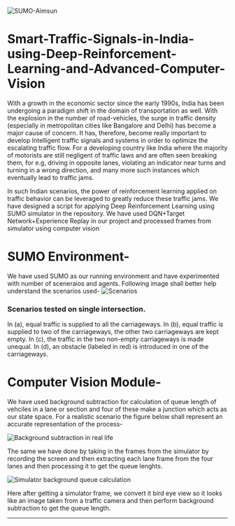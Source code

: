 ![SUMO-Aimsun](https://github.com/Ujwal2910/Smart-Traffic-Signals-in-India-using-Deep-Reinforcement-Learning-and-Advanced-Computer-Vision/blob/master/images/Capture.PNG)
# Smart-Traffic-Signals-in-India-using-Deep-Reinforcement-Learning-and-Advanced-Computer-Vision

With a growth in the economic sector since the early 1990s, India has been undergoing a paradigm shift in the domain of transportation as well. With the explosion in the number of road-vehicles, the surge in traffic density (especially in metropolitan cities like Bangalore and Delhi) has become a major cause of concern. It has, therefore, become really important to develop Intelligent traffic signals and systems in order to optimize the escalating traffic flow. For a developing country like India where the majority of motorists are still negligent of traffic laws and are often seen breaking them, for e.g, driving in opposite lanes, violating an indicator near turns and turning in a wrong direction, and many more such instances which eventually lead to traffic jams.

In such Indian scenarios, the power of reinforcement learning applied on traffic behavior can be leveraged to greatly reduce these traffic jams.
We have designed a script for applying Deep Reinforcement Learning using SUMO simulator in the repository.
We have used DQN+Target Network+Experience Replay in our project and processed frames from simulator using computer vision
#  SUMO Environment-

We have used SUMO as our running environment and have experimented with number of sceneraios and agents. Following image shall better help understand the scenarios used-
![Scenarios](https://github.com/Ujwal2910/Smart-Traffic-Signals-in-India-using-Deep-Reinforcement-Learning-and-Advanced-Computer-Vision/blob/master/images/bgsub.PNG)
### Scenarios tested on single intersection. 
In (a), equal traffic is supplied to all the carriageways. In (b), equal traffic is supplied to two of the carriageways, the other two carriageways are kept empty. In (c), the traffic in the two non-empty carriageways is made unequal. In (d), an obstacle (labeled in red) is introduced in one of the carriageways.
# Computer Vision Module-
We have used background subtraction for calculation of queue length of vehciles in a lane or section and four of these make a junction which acts as our state space. For a realistic scenario the figure below shall represent an accurate representation of the process-

![Background subtraction in real life](https://github.com/Ujwal2910/Smart-Traffic-Signals-in-India-using-Deep-Reinforcement-Learning-and-Advanced-Computer-Vision/blob/master/images/bg2.PNG) 

The same we have done by taking in the frames from the simulator by recording the screen and then extracting each lane frame from the four lanes and then processing it to get the queue lenghts.

![Simulator background queue calculation](https://github.com/Ujwal2910/Smart-Traffic-Signals-in-India-using-Deep-Reinforcement-Learning-and-Advanced-Computer-Vision/blob/master/images/simbg.PNG)

Here after getting a simulator frame, we convert it bird eye view so it looks like an image taken from a traffic camera and then perform background subtraction to get the queue length.

***

